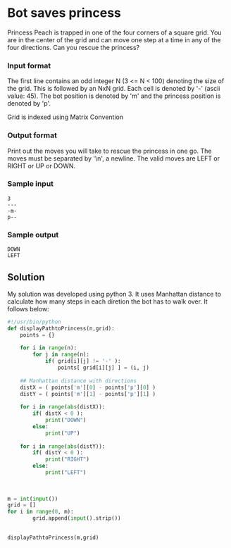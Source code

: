 # Bot saves princess

Princess Peach is trapped in one of the four corners of a square grid. You are in the center of the grid and can move one step at a time in any of the four directions. Can you rescue the princess?

### Input format

The first line contains an odd integer N (3 <= N < 100) denoting the size of the grid. This is followed by an NxN grid. Each cell is denoted by '-' (ascii value: 45). The bot position is denoted by 'm' and the princess position is denoted by 'p'.

Grid is indexed using Matrix Convention

### Output format

Print out the moves you will take to rescue the princess in one go. The moves must be separated by '\n', a newline. The valid moves are LEFT or RIGHT or UP or DOWN.

### Sample input
```
3
---
-m-
p--
```

### Sample output
```
DOWN
LEFT
```

## Solution
My solution was developed using python 3. It uses Manhattan distance to calculate how many steps in each diretion the bot has to walk over. It follows below:

```python
#!/usr/bin/python
def displayPathtoPrincess(n,grid):
    points = {}
    
    for i in range(n):
        for j in range(n):
            if( grid[i][j] != '-' ):
                points[ grid[i][j] ] = (i, j)
    
    ## Manhattan distance with directions
    distX = ( points['m'][0] - points['p'][0] )
    distY = ( points['m'][1] - points['p'][1] )
    
    for i in range(abs(distX)):
        if( distX < 0 ):
            print("DOWN")
        else:
            print("UP")
    
    for i in range(abs(distY)):
        if( distY < 0 ):
            print("RIGHT")
        else:
            print("LEFT")
    
    
    
m = int(input())
grid = [] 
for i in range(0, m): 
        grid.append(input().strip())

        
displayPathtoPrincess(m,grid)

``` 
